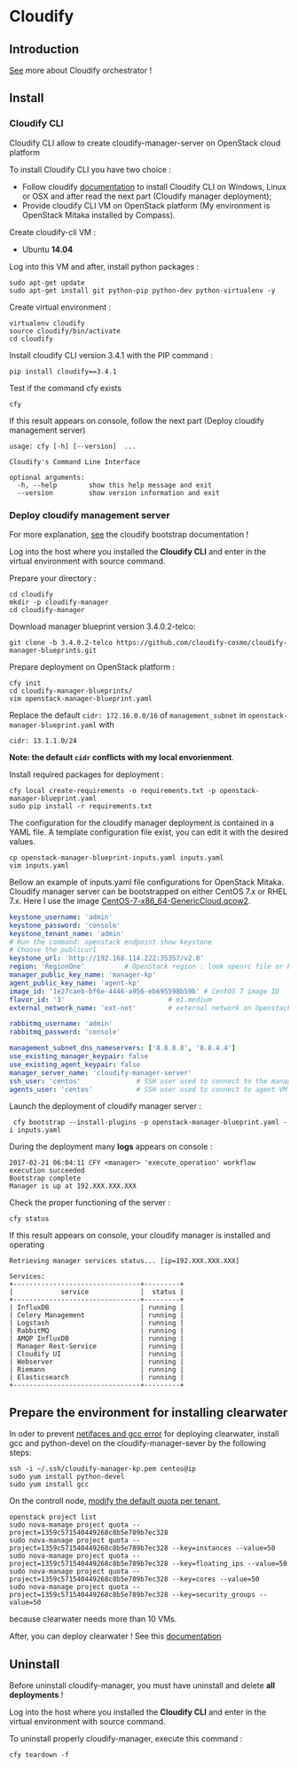 # Cloudify
## Introduction

[See](http://getcloudify.org/cloud_orchestration_cloud_automation.html) more about Cloudify orchestrator !

## Install

### Cloudify CLI

Cloudify CLI allow to create cloudify-manager-server on OpenStack cloud platform

To install Cloudify CLI you have two choice :
* Follow cloudify [documentation](http://docs.getcloudify.org/3.4.0/intro/installation/) to install Cloudify CLI
  on Windows, Linux or OSX and after read the next part (Cloudify manager deployment);
* Provide cloudify CLI VM on OpenStack platform (My environment is OpenStack Mitaka installed by Compass).

Create cloudify-cli VM :
* Ubuntu **14.04**

Log into this VM and after, install python packages :
```
sudo apt-get update
sudo apt-get install git python-pip python-dev python-virtualenv -y
```

Create virtual environment :
```
virtualenv cloudify
source cloudify/bin/activate
cd cloudify
```
Install cloudify CLI version 3.4.1 with the PIP command : 
```
pip install cloudify==3.4.1
```

Test if the command cfy exists 
```
cfy
```
If this result appears on console, follow the next part (Deploy cloudify management server)
```
usage: cfy [-h] [--version]  ...

Cloudify's Command Line Interface

optional arguments:
  -h, --help        show this help message and exit
  --version         show version information and exit
```


### Deploy cloudify management server

For more explanation, [see](http://docs.getcloudify.org/3.4.0/manager/bootstrapping/) the cloudify bootstrap documentation !

Log into the host where you installed the **Cloudify CLI** and enter in the virtual environment with source command.

Prepare your directory :
```
cd cloudify
mkdir -p cloudify-manager
cd cloudify-manager
```

Download manager blueprint version 3.4.0.2-telco:
```
git clone -b 3.4.0.2-telco https://github.com/cloudify-cosmo/cloudify-manager-blueprints.git
```

Prepare deployment on OpenStack platform :

```
cfy init
cd cloudify-manager-blueprints/
vim openstack-manager-blueprint.yaml
```

Replace the default `cidr: 172.16.0.0/16` of `management_subnet` in `openstack-manager-blueprint.yaml` with

```
cidr: 13.1.1.0/24
```

**Note: the default `cidr` conflicts with my local envorienment**.

Install required packages for deployment :
```
cfy local create-requirements -o requirements.txt -p openstack-manager-blueprint.yaml
sudo pip install -r requirements.txt
```

The configuration for the cloudify manager deployment is contained in a YAML file. 
A template configuration file exist, you can edit it with the desired values.
```
cp openstack-manager-blueprint-inputs.yaml inputs.yaml
vim inputs.yaml
```

Bellow an example of inputs.yaml file configurations for OpenStack Mitaka. Cloudify manager
server can be bootstrapped on either CentOS 7.x or RHEL 7.x. Here I use the image [CentOS-7-x86_64-GenericCloud.qcow2](https://cloud.centos.org/centos/7/images/CentOS-7-x86_64-GenericCloud.qcow2).

```yaml
keystone_username: 'admin'
keystone_password: 'console'
keystone_tenant_name: 'admin'
# Run the command: openstack endpoint show keystone
# Choose the publicurl
keystone_url: 'http://192.168.114.222:35357/v2.0'
region: 'RegionOne'          # OpenStack region : look openrc file or by keystone endpoint-list
manager_public_key_name: 'manager-kp'
agent_public_key_name: 'agent-kp'
image_id: '1e27caeb-bf6e-4446-a956-eb695598b59b' # CentOS 7 image ID
flavor_id: '3'                          # m1.medium
external_network_name: 'ext-net'        # external network on Openstack

rabbitmq_username: 'admin'
rabbitmq_password: 'console'

management_subnet_dns_nameservers: ['8.8.8.8', '8.8.4.4']
use_existing_manager_keypair: false
use_existing_agent_keypair: false
manager_server_name: 'cloudify-manager-server'
ssh_user: 'centos'              # SSH user used to connect to the manager
agents_user: 'centos'           # SSH user used to connect to agent VM
```

Launch the deployment of cloudify manager server :
```
 cfy bootstrap --install-plugins -p openstack-manager-blueprint.yaml -i inputs.yaml
```

During the deployment many **logs** appears on console :
```
2017-02-21 06:04:11 CFY <manager> 'execute_operation' workflow execution succeeded
Bootstrap complete
Manager is up at 192.XXX.XXX.XXX
```
Check the proper functioning of the server :
```
cfy status
```
If this result appears on console, your cloudify manager is installed  and operating
```
Retrieving manager services status... [ip=192.XXX.XXX.XXX]

Services:
+--------------------------------+---------+
|            service             |  status |
+--------------------------------+---------+
| InfluxDB                       | running |
| Celery Management              | running |
| Logstash                       | running |
| RabbitMQ                       | running |
| AMQP InfluxDB                  | running |
| Manager Rest-Service           | running |
| Cloudify UI                    | running |
| Webserver                      | running |
| Riemann                        | running |
| Elasticsearch                  | running |
+--------------------------------+---------+
```


## Prepare the environment for installing clearwater

In oder to prevent [netifaces and gcc error](https://groups.google.com/forum/#!topic/cloudify-users/xymyZ362zvQ) for
deploying clearwater, install gcc and python-devel on the cloudify-manager-sever by the following steps:

```
ssh -i ~/.ssh/cloudify-manager-kp.pem centos@ip
sudo yum install python-devel
sudo yum install gcc
```

On the controll node, [modify the default quota per tenant](http://www.sebastien-han.fr/blog/2012/09/19/openstack-play-with-quota/),

```
openstack project list
sudo nova-manage project quota --project=1359c571540449268c8b5e789b7ec328
sudo nova-manage project quota --project=1359c571540449268c8b5e789b7ec328 --key=instances --value=50
sudo nova-manage project quota --project=1359c571540449268c8b5e789b7ec328 --key=floating_ips --value=50
sudo nova-manage project quota --project=1359c571540449268c8b5e789b7ec328 --key=cores --value=50
sudo nova-manage project quota --project=1359c571540449268c8b5e789b7ec328 --key=security_groups --value=50
```

because clearwater needs more than 10 VMs.

After, you can deploy clearwater ! See this [documentation](clearwater.md)


## Uninstall

Before uninstall cloudify-manager, you must have uninstall and delete **all deployments** !

Log into the host where you installed the **Cloudify CLI** and enter in the virtual environment with source command.

To uninstall properly cloudify-manager, execute this command :
```
cfy teardown -f 
```

